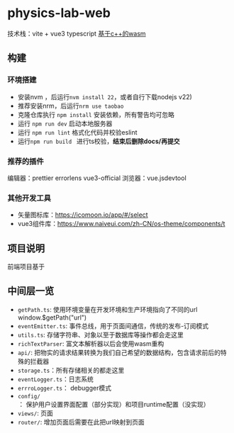 # physics-lab-web

技术栈：vite + vue3  typescript [基于c++的wasm](https://github.com/GoodenoughPhysicsLab/pltxt2htm/pull/)

## 构建

### 环境搭建

+ 安装nvm ，后运行`nvm install 22`，或者自行下载nodejs v22)
+ 推荐安装nrm，后运行`nrm use taobao`
+ 克隆仓库执行 `npm install` 安装依赖，所有警告均可忽略
+ 运行 `npm run dev` 启动本地服务器
+ 运行 `npm run lint` 格式化代码并校验eslint
+ 运行`npm run build ` 进行ts校验，**结束后删除docs/再提交**

### 推荐的插件
编辑器：prettier errorlens vue3-official
浏览器：vue.jsdevtool

### 其他开发工具
+ 矢量图标库：https://icomoon.io/app/#/select
+ vue3组件库：https://www.naiveui.com/zh-CN/os-theme/components/t

## 项目说明

前端项目基于

## 中间层一览

- `getPath.ts`: 使用环境变量在开发环境和生产环境指向了不同的url window.$getPath("url")
- `eventEmitter.ts`: 事件总线，用于页面间通信，传统的发布-订阅模式
- `utils.ts`: 存储字符串、对象以至于数据库等操作都会走这里
- `richTextParser`: 富文本解析器以后会使用wasm重构
- `api/`: 把物实的请求结果转换为我们自己希望的数据结构，包含请求前后的特殊的拦截器
- `storage.ts`：所有存储相关的都走这里
- `eventLogger.ts`：日志系统
- `errroLogger.ts`： debugger模式
- `config/`： 保护用户设置界面配置（部分实现）和项目runtime配置（没实现）
- `views/`: 页面
- `router/`: 增加页面后需要在此把url映射到页面


